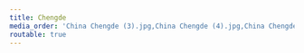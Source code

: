 ```yaml
---
title: Chengde
media_order: 'China Chengde (3).jpg,China Chengde (4).jpg,China Chengde (5).jpg,China Chengde (6).jpg,China Chengde (7).jpg,China Chengde (8).jpg,China Chengde (10).jpg,China Chengde (11).jpg,China Chengde (12).jpg,China Chengde (13).jpg,China Chengde (14).jpg'
routable: true
---
```


